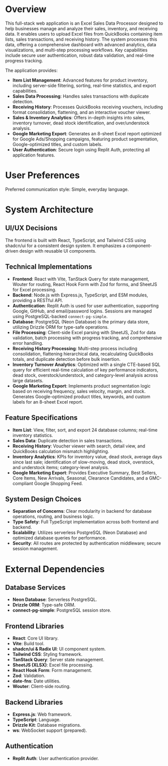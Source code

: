 # Overview

This full-stack web application is an Excel Sales Data Processor designed to help businesses manage and analyze their sales, inventory, and receiving data. It enables users to upload Excel files from QuickBooks containing item lists, sales transactions, and receiving history. The system processes this data, offering a comprehensive dashboard with advanced analytics, data visualizations, and multi-step processing workflows. Key capabilities include secure user authentication, robust data validation, and real-time progress tracking.

The application provides:
- **Item List Management**: Advanced features for product inventory, including server-side filtering, sorting, real-time statistics, and export capabilities.
- **Sales Data Processing**: Handles sales transactions with duplicate detection.
- **Receiving History**: Processes QuickBooks receiving vouchers, including format consolidation, flattening, and an interactive voucher viewer.
- **Sales & Inventory Analytics**: Offers in-depth insights into sales, inventory turnover, dead stock identification, and over/understock analysis.
- **Google Marketing Export**: Generates an 8-sheet Excel report optimized for Google Ads/Shopping campaigns, featuring product segmentation, Google-optimized titles, and custom labels.
- **User Authentication**: Secure login using Replit Auth, protecting all application features.

# User Preferences

Preferred communication style: Simple, everyday language.

# System Architecture

## UI/UX Decisions
The frontend is built with React, TypeScript, and Tailwind CSS using shadcn/ui for a consistent design system. It emphasizes a component-driven design with reusable UI components.

## Technical Implementations
- **Frontend**: React with Vite, TanStack Query for state management, Wouter for routing, React Hook Form with Zod for forms, and SheetJS for Excel processing.
- **Backend**: Node.js with Express.js, TypeScript, and ESM modules, providing a RESTful API.
- **Authentication**: Replit Auth is used for user authentication, supporting Google, GitHub, and email/password logins. Sessions are managed using PostgreSQL-backed `connect-pg-simple`.
- **Database**: PostgreSQL (Neon Database) is the primary data store, utilizing Drizzle ORM for type-safe operations.
- **File Processing**: Client-side Excel parsing with SheetJS, Zod for data validation, batch processing with progress tracking, and comprehensive error handling.
- **Receiving History Processing**: Multi-step process including consolidation, flattening hierarchical data, recalculating QuickBooks totals, and duplicate detection before bulk insertion.
- **Inventory Turnover Analytics**: Optimized with a single CTE-based SQL query for efficient real-time calculation of key performance indicators, dead stock, overstock/understock, and category-level analysis across large datasets.
- **Google Marketing Export**: Implements product segmentation logic based on receiving frequency, sales velocity, margin, and stock. Generates Google-optimized product titles, keywords, and custom labels for an 8-sheet Excel report.

## Feature Specifications
- **Item List**: View, filter, sort, and export 24 database columns; real-time inventory statistics.
- **Sales Data**: Duplicate detection in sales transactions.
- **Receiving History**: Voucher viewer with search, detail view, and QuickBooks calculation mismatch highlighting.
- **Inventory Analytics**: KPIs for inventory value, dead stock, average days since last sale; identification of slow-moving, dead stock, overstock, and understock items; category-level analysis.
- **Google Marketing Export**: Provides Executive Summary, Best Sellers, Core Items, New Arrivals, Seasonal, Clearance Candidates, and a GMC-compliant Google Shopping Feed.

## System Design Choices
- **Separation of Concerns**: Clear modularity in backend for database operations, routing, and business logic.
- **Type Safety**: Full TypeScript implementation across both frontend and backend.
- **Scalability**: Utilizes serverless PostgreSQL (Neon Database) and optimized database queries for performance.
- **Security**: All routes are protected by authentication middleware; secure session management.

# External Dependencies

## Database Services
- **Neon Database**: Serverless PostgreSQL.
- **Drizzle ORM**: Type-safe ORM.
- **connect-pg-simple**: PostgreSQL session store.

## Frontend Libraries
- **React**: Core UI library.
- **Vite**: Build tool.
- **shadcn/ui & Radix UI**: UI component system.
- **Tailwind CSS**: Styling framework.
- **TanStack Query**: Server state management.
- **SheetJS (XLSX)**: Excel file processing.
- **React Hook Form**: Form management.
- **Zod**: Validation.
- **date-fns**: Date utilities.
- **Wouter**: Client-side routing.

## Backend Libraries
- **Express.js**: Web framework.
- **TypeScript**: Language.
- **Drizzle Kit**: Database migrations.
- **ws**: WebSocket support (prepared).

## Authentication
- **Replit Auth**: User authentication provider.
